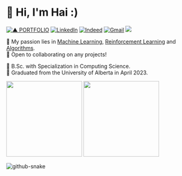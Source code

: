 <!-- ### Hi there 👋 -->


<!-- **haicanberra/haicanberra** is a ✨ _special_ ✨ repository because its `README.md` (this file) appears on your GitHub profile. -->

# 🌟 Hi, I'm Hai :)  
[![▲ PORTFOLIO](https://img.shields.io/badge/▲_PORTFOLIO-ffffff?style=for-the-badge)](https://haicanberra.github.io) [![LinkedIn](https://img.shields.io/badge/linkedin-%230077B5.svg?style=for-the-badge&logo=linkedin&logoColor=white)](https://linkedin.com/in/manhhaihoang) [![Indeed](https://img.shields.io/badge/indeed-003A9B?style=for-the-badge&logo=indeed&logoColor=white)](https://profile.indeed.com/p/haih-nmyb39h) [![Gmail](https://img.shields.io/badge/Gmail-D14836?style=for-the-badge&logo=gmail&logoColor=white)](mailto:haicanberra@gmail.com) [![](https://visitcount.itsvg.in/api?id=haicanberra&icon=0&color=6)](https://visitcount.itsvg.in)  
  
🌱 My passion lies in <ins>Machine Learning</ins>, <ins>Reinforcement Learning</ins> and <ins>Algorithms</ins>.  
🌲 Open to collaborating on any projects!  
  
🌴 B.Sc. with Specialization in Computing Science.  
🌾 Graduated from the University of Alberta in April 2023.  
  
<img height="200px" src="https://github-readme-stats.vercel.app/api?username=haicanberra&theme=tokyonight&hide_border=false&include_all_commits=true&count_private=true"> <img height="200px" src="https://github-readme-stats.vercel.app/api/top-langs/?username=haicanberra&theme=tokyonight&hide_border=false&include_all_commits=true&count_private=true&layout=compact">

<!-- ![snake gif](https://github.com/haicanberra/haicanberra/blob/output/github-contribution-grid-snake.gif) -->
<picture>
  <source media="(prefers-color-scheme: dark)" srcset="github-snake-dark.svg" />
  <source media="(prefers-color-scheme: light)" srcset="github-snake.svg" />
  <img alt="github-snake" src="github-snake.svg" />
</picture>
